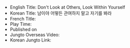 * English Title: Don't Look at Others, Look Within Yourself
* Korean Title: 남이야 어떻든 관여하지 말고 자기를 봐라
* French Title: 
* Play Time: 
* Published on 
* Jungto Overseas Video: 
* Korean Jungto Link: 
